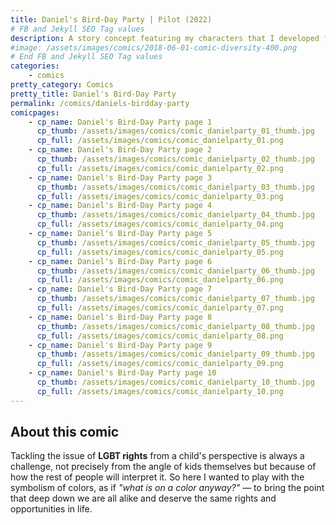 ```yaml
---
title: Daniel's Bird-Day Party | Pilot (2022)
# FB and Jekyll SEO Tag values
description: A story concept featuring my characters that I developed for Kid's Comics Unite intensive workshop as a participant in 2022. I plan to further refine this story plan during 2024 in order to build a better pitch for publishers.
#image: /assets/images/comics/2018-06-01-comic-diversity-400.png
# End FB and Jekyll SEO Tag values
categories: 
    - comics
pretty_category: Comics
pretty_title: Daniel's Bird-Day Party
permalink: /comics/daniels-birdday-party
comicpages:
    - cp_name: Daniel's Bird-Day Party page 1
      cp_thumb: /assets/images/comics/comic_danielparty_01_thumb.jpg
      cp_full: /assets/images/comics/comic_danielparty_01.png
    - cp_name: Daniel's Bird-Day Party page 2
      cp_thumb: /assets/images/comics/comic_danielparty_02_thumb.jpg
      cp_full: /assets/images/comics/comic_danielparty_02.png
    - cp_name: Daniel's Bird-Day Party page 3
      cp_thumb: /assets/images/comics/comic_danielparty_03_thumb.jpg
      cp_full: /assets/images/comics/comic_danielparty_03.png
    - cp_name: Daniel's Bird-Day Party page 4
      cp_thumb: /assets/images/comics/comic_danielparty_04_thumb.jpg
      cp_full: /assets/images/comics/comic_danielparty_04.png
    - cp_name: Daniel's Bird-Day Party page 5
      cp_thumb: /assets/images/comics/comic_danielparty_05_thumb.jpg
      cp_full: /assets/images/comics/comic_danielparty_05.png
    - cp_name: Daniel's Bird-Day Party page 6
      cp_thumb: /assets/images/comics/comic_danielparty_06_thumb.jpg
      cp_full: /assets/images/comics/comic_danielparty_06.png
    - cp_name: Daniel's Bird-Day Party page 7
      cp_thumb: /assets/images/comics/comic_danielparty_07_thumb.jpg
      cp_full: /assets/images/comics/comic_danielparty_07.png
    - cp_name: Daniel's Bird-Day Party page 8
      cp_thumb: /assets/images/comics/comic_danielparty_08_thumb.jpg
      cp_full: /assets/images/comics/comic_danielparty_08.png
    - cp_name: Daniel's Bird-Day Party page 9
      cp_thumb: /assets/images/comics/comic_danielparty_09_thumb.jpg
      cp_full: /assets/images/comics/comic_danielparty_09.png
    - cp_name: Daniel's Bird-Day Party page 10
      cp_thumb: /assets/images/comics/comic_danielparty_10_thumb.jpg
      cp_full: /assets/images/comics/comic_danielparty_10.png
---
```

## About this comic

Tackling the issue of **LGBT rights** from a child's perspective is always a challenge, not precisely from the angle of kids themselves but because of how the rest of people will interpret it. So here I wanted to play with the symbolism of colors, as if _"what is on a color anyway?"_ — to bring the point that deep down we are all alike and deserve the same rights and opportunities in life.